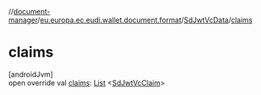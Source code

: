 //[document-manager](../../../index.md)/[eu.europa.ec.eudi.wallet.document.format](../index.md)/[SdJwtVcData](index.md)/[claims](claims.md)

# claims

[androidJvm]\
open override
val [claims](claims.md): [List](https://kotlinlang.org/api/latest/jvm/stdlib/kotlin-stdlib/kotlin.collections/-list/index.html)
&lt;[SdJwtVcClaim](../-sd-jwt-vc-claim/index.md)&gt;
